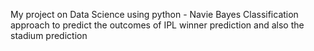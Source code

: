 My project on Data Science using python - Navie Bayes Classification approach to predict the outcomes of IPL winner prediction and also the stadium prediction






